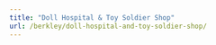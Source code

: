 ```yaml
---
title: "Doll Hospital & Toy Soldier Shop"
url: /berkley/doll-hospital-and-toy-soldier-shop/
---
```

